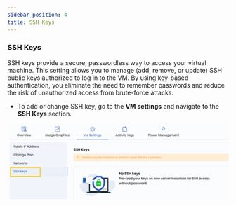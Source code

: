 ```yaml
---
sidebar_position: 4
title: SSH Keys
---
```


### **SSH Keys**

SSH keys provide a secure, passwordless way to access your virtual machine. This setting allows you to manage (add, remove, or update) SSH public keys authorized to log in to the VM. By using key-based authentication, you eliminate the need to remember passwords and reduce the risk of unauthorized access from brute-force attacks.

- To add or change SSH key, go to the **VM settings** and navigate to the **SSH Keys** section.

![alt text](../images/vmset_open_neb_7.png)